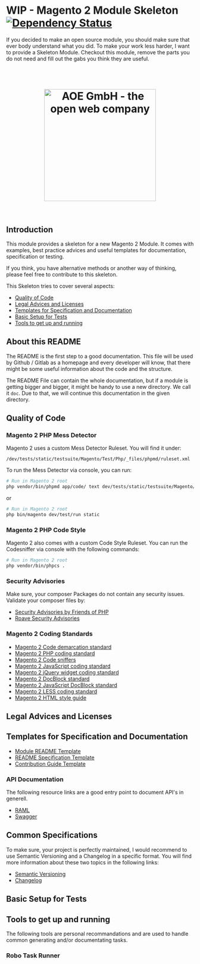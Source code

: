 # WIP - Magento 2 Module Skeleton [![Dependency Status](https://www.versioneye.com/user/projects/59214d51da94de0056ebdda2/badge.svg?style=flat-square)](https://www.versioneye.com/user/projects/59214d51da94de0056ebdda2)

If you decided to make an open source module, you should make sure that ever body understand what you did. To make your work less harder, 
I want to provide a Skeleton Module. Checkout this module, remove the parts you do not need and fill out the gabs you think they are useful.

<h1 align="center">
	<br>
	<a href="https://www.aoe.com/en/home.html" title="AOE GmbH Logo - the open web company"><img src="https://www.aoe.com/typo3conf/ext/aoe7lts_base/Resources/Public/Images/styling/AOE-Logo.svg" width="300" title="AOE GmbH - the open web company"/></a>
	<br>
	<br>
</h1>

## Introduction

This module provides a skeleton for a new Magento 2 Module. It comes with examples, best practice advices and useful 
templates for documentation, specification or testing. 

If you think, you have alternative methods or another way of thinking, please feel free to contribute to this skeleton.

This Skeleton tries to cover several aspects:

* [Quality of Code](#quality-of-code)
* [Legal Advices and Licenses](#legal-advices-and-licenses)
* [Templates for Specification and Documentation](#templates-for-specification-and-documentation)
* [Basic Setup for Tests](#basic-setup-for-tests)
* [Tools to get up and running](#tools-to-get-up-and-running)

## About this README

The README is the first step to a good documentation. This file will be used by Github / Gitlab as a homepage and every
developer will know, that there might be some useful information about the code and the structure.

The README File can contain the whole documentation, but if a module is getting bigger and bigger, it might be handy to 
use a new directory. We call it ```doc```. Due to that, we will continue this documentation in the given directory.

## Quality of Code

### Magento 2 PHP Mess Detector

Magento 2 uses a custom Mess Detector Ruleset. You will find it under:

```
/dev/tests/static/testsuite/Magento/Test/Php/_files/phpmd/ruleset.xml
```

To run the Mess Detector via console, you can run: 

``` bash
# Run in Magento 2 root
php vendor/bin/phpmd app/code/ text dev/tests/static/testsuite/Magento/Test/Php/_files/phpmd/ruleset.xml
```

or 

``` bash
# Run in Magento 2 root
php bin/magento dev/test/run static
```

### Magento 2 PHP Code Style

Magento 2 also comes with a custom Code Style Ruleset. You can run the Codesniffer via console with the following commands:

``` bash
# Run in Magento 2 root
php vendor/bin/phpcs .
```

### Security Advisories

Make sure, your composer Packages do not contain any security issues. Validate your composer files by:

- [Security Advisories by Friends of PHP](https://github.com/FriendsOfPHP/security-advisories)
- [Roave Security Advisories](https://github.com/Roave/SecurityAdvisories)

### Magento 2 Coding Standards

* [Magento 2 Code demarcation standard](http://devdocs.magento.com/guides/v2.0/coding-standards/code-standard-demarcation.html)
* [Magento 2 PHP coding standard](http://devdocs.magento.com/guides/v2.0/coding-standards/code-standard-php.html)
* [Magento 2 Code sniffers](http://devdocs.magento.com/guides/v2.0/coding-standards/code-standard-sniffers.html)
* [Magento 2 JavaScript coding standard](http://devdocs.magento.com/guides/v2.0/coding-standards/code-standard-javascript.html)
* [Magento 2 jQuery widget coding standard](http://devdocs.magento.com/guides/v2.0/coding-standards/code-standard-jquery-widgets.html)
* [Magento 2 DocBlock standard](http://devdocs.magento.com/guides/v2.0/coding-standards/docblock-standard-general.html)
* [Magento 2 JavaScript DocBlock standard](http://devdocs.magento.com/guides/v2.0/coding-standards/docblock-standard-javascript.html)
* [Magento 2 LESS coding standard](http://devdocs.magento.com/guides/v2.0/coding-standards/code-standard-less.html)
* [Magento 2 HTML style guide](http://devdocs.magento.com/guides/v2.0/coding-standards/code-standard-html.html)

## Legal Advices and Licenses

## Templates for Specification and Documentation

* [Module README Template](https://github.com/AOEpeople/Magento-2-Module-Skeleton/blob/master/src/doc/README.template.md)
* [README Specification Template](https://github.com/AOEpeople/Magento-2-Module-Skeleton/blob/master/src/doc/README_SPECIFICATION.md)
* [Contribution Guide Template](https://github.com/AOEpeople/Magento-2-Module-Skeleton/blob/master/src/doc/CONTRIBUTITION.template.md)

### API Documentation 

The following resource links are a good entry point to document API's in generell. 

* [RAML](http://raml.org/)
* [Swagger](http://swagger.io/)

## Common Specifications

To make sure, your project is perfectly maintained, I would recommend to use Semantic Versioning and a Changelog in a specific format. You will find more information about these two topics in the following links:

* [Semantic Versioning](http://semver.org/)
* [Changelog](http://keepachangelog.com/en/0.3.0/)

## Basic Setup for Tests



## Tools to get up and running

The following tools are personal recommandations and are used to handle common generating and/or documentating tasks.

### Robo Task Runner
